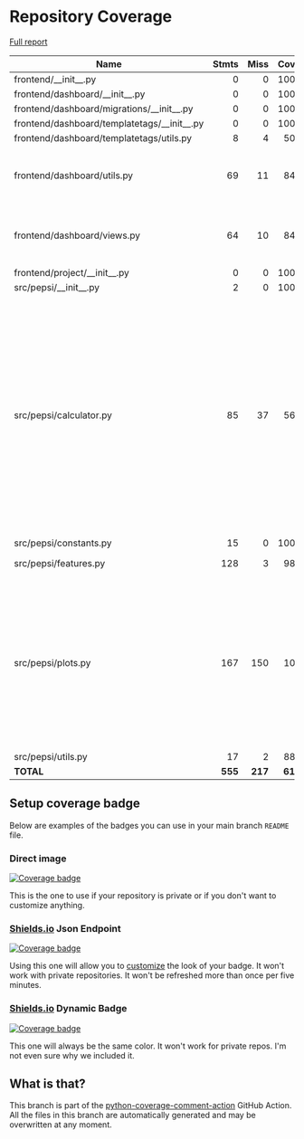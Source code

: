 # Repository Coverage

[Full report](https://htmlpreview.github.io/?https://github.com/ronjakrg/thesis-pepsi-package/blob/python-coverage-comment-action-data/htmlcov/index.html)

| Name                                            |    Stmts |     Miss |   Cover |   Missing |
|------------------------------------------------ | -------: | -------: | ------: | --------: |
| frontend/\_\_init\_\_.py                        |        0 |        0 |    100% |           |
| frontend/dashboard/\_\_init\_\_.py              |        0 |        0 |    100% |           |
| frontend/dashboard/migrations/\_\_init\_\_.py   |        0 |        0 |    100% |           |
| frontend/dashboard/templatetags/\_\_init\_\_.py |        0 |        0 |    100% |           |
| frontend/dashboard/templatetags/utils.py        |        8 |        4 |     50% |     13-16 |
| frontend/dashboard/utils.py                     |       69 |       11 |     84% |80-87, 108, 119, 131, 133 |
| frontend/dashboard/views.py                     |       64 |       10 |     84% |65-67, 104-105, 113-117 |
| frontend/project/\_\_init\_\_.py                |        0 |        0 |    100% |           |
| src/pepsi/\_\_init\_\_.py                       |        2 |        0 |    100% |           |
| src/pepsi/calculator.py                         |       85 |       37 |     56% |59-64, 70, 73, 94-96, 120-122, 125-127, 134-137, 140-145, 152-156, 162-163, 186-187, 197-202, 213-217 |
| src/pepsi/constants.py                          |       15 |        0 |    100% |           |
| src/pepsi/features.py                           |      128 |        3 |     98% |37-42, 222 |
| src/pepsi/plots.py                              |      167 |      150 |     10% |28-75, 90-173, 181-201, 210-226, 235-269, 287-313, 329-348, 359-474 |
| src/pepsi/utils.py                              |       17 |        2 |     88% |     47-48 |
|                                       **TOTAL** |  **555** |  **217** | **61%** |           |


## Setup coverage badge

Below are examples of the badges you can use in your main branch `README` file.

### Direct image

[![Coverage badge](https://raw.githubusercontent.com/ronjakrg/thesis-pepsi-package/python-coverage-comment-action-data/badge.svg)](https://htmlpreview.github.io/?https://github.com/ronjakrg/thesis-pepsi-package/blob/python-coverage-comment-action-data/htmlcov/index.html)

This is the one to use if your repository is private or if you don't want to customize anything.

### [Shields.io](https://shields.io) Json Endpoint

[![Coverage badge](https://img.shields.io/endpoint?url=https://raw.githubusercontent.com/ronjakrg/thesis-pepsi-package/python-coverage-comment-action-data/endpoint.json)](https://htmlpreview.github.io/?https://github.com/ronjakrg/thesis-pepsi-package/blob/python-coverage-comment-action-data/htmlcov/index.html)

Using this one will allow you to [customize](https://shields.io/endpoint) the look of your badge.
It won't work with private repositories. It won't be refreshed more than once per five minutes.

### [Shields.io](https://shields.io) Dynamic Badge

[![Coverage badge](https://img.shields.io/badge/dynamic/json?color=brightgreen&label=coverage&query=%24.message&url=https%3A%2F%2Fraw.githubusercontent.com%2Fronjakrg%2Fthesis-pepsi-package%2Fpython-coverage-comment-action-data%2Fendpoint.json)](https://htmlpreview.github.io/?https://github.com/ronjakrg/thesis-pepsi-package/blob/python-coverage-comment-action-data/htmlcov/index.html)

This one will always be the same color. It won't work for private repos. I'm not even sure why we included it.

## What is that?

This branch is part of the
[python-coverage-comment-action](https://github.com/marketplace/actions/python-coverage-comment)
GitHub Action. All the files in this branch are automatically generated and may be
overwritten at any moment.